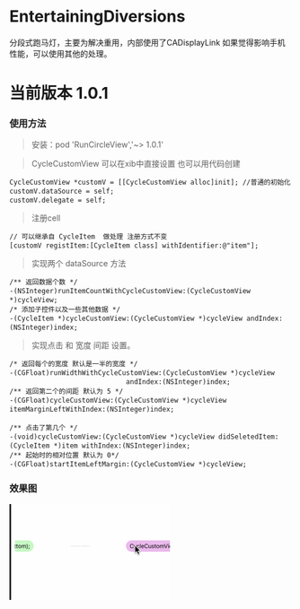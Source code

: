# EntertainingDiversions
分段式跑马灯，主要为解决重用，内部使用了CADisplayLink 如果觉得影响手机性能，可以使用其他的处理。

# 当前版本 1.0.1

### 使用方法

> 安装：pod 'RunCircleView','~> 1.0.1'


> CycleCustomView  可以在xib中直接设置 也可以用代码创建

```
CycleCustomView *customV = [[CycleCustomView alloc]init]; //普通的初始化
customV.dataSource = self;
customV.delegate = self;

```
> 注册cell

```
// 可以继承自 CycleItem  做处理 注册方式不变
[customV registItem:[CycleItem class] withIdentifier:@"item"];

```
> 实现两个 dataSource 方法
```
/** 返回数据个数 */
-(NSInteger)runItemCountWithCycleCustomView:(CycleCustomView *)cycleView;
/* 添加子控件以及一些其他数据 */
-(CycleItem *)cycleCustomView:(CycleCustomView *)cycleView andIndex:(NSInteger)index;
```
> 实现点击 和 宽度 间距 设置。
```
/* 返回每个的宽度 默认是一半的宽度 */
-(CGFloat)runWidthWithCycleCustomView:(CycleCustomView *)cycleView
							 andIndex:(NSInteger)index;
/** 返回第二个的间距 默认为 5 */
-(CGFloat)cycleCustomView:(CycleCustomView *)cycleView itemMarginLeftWithIndex:(NSInteger)index;

/** 点击了第几个 */
-(void)cycleCustomView:(CycleCustomView *)cycleView didSeletedItem:(CycleItem *)item withIndex:(NSInteger)index;
/** 起始时的相对位置 默认为 0*/
-(CGFloat)startItemLeftMargin:(CycleCustomView *)cycleView;
```


### 效果图
![图片](redian.gif)



